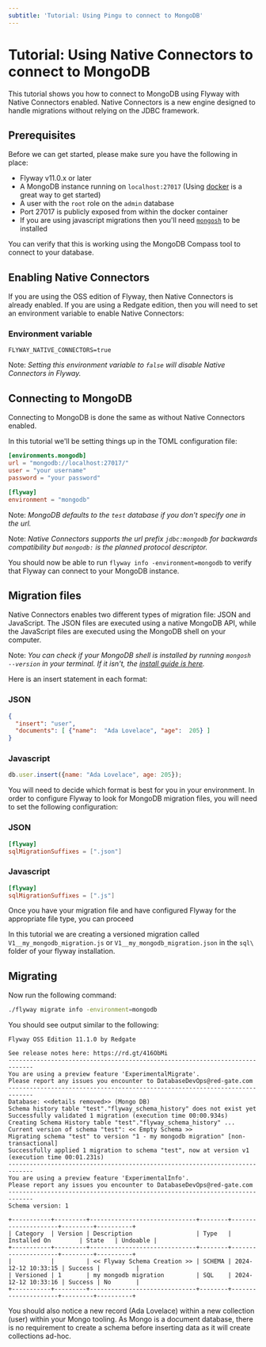 ```yaml
---
subtitle: 'Tutorial: Using Pingu to connect to MongoDB'
---
```

# Tutorial: Using Native Connectors to connect to MongoDB

This tutorial shows you how to connect to MongoDB using Flyway with Native Connectors enabled.
Native Connectors is a new engine designed to handle migrations without relying on the JDBC framework.

## Prerequisites

Before we can get started, please make sure you have the following in place:

- Flyway v11.0.x or later
- A MongoDB instance running on `localhost:27017` (Using [docker](https://hub.docker.com/_/mongo/) is a great way to get started)
- A user with the `root` role on the `admin` database
- Port 27017 is publicly exposed from within the docker container
- If you are using javascript migrations then you'll need [`mongosh`](https://www.mongodb.com/docs/mongodb-shell/install/) to be installed

You can verify that this is working using the MongoDB Compass tool to connect to your database.

## Enabling Native Connectors

If you are using the OSS edition of Flyway, then Native Connectors is already enabled. If you are using a Redgate edition,
then you will need to set an environment variable to enable Native Connectors:

### Environment variable

```properties
FLYWAY_NATIVE_CONNECTORS=true
```

Note: _Setting this environment variable to `false` will disable Native Connectors in Flyway._

## Connecting to MongoDB

Connecting to MongoDB is done the same as without Native Connectors enabled. 

In this tutorial we'll be setting things up in the TOML configuration file:
```toml
[environments.mongodb]
url = "mongodb://localhost:27017/"
user = "your username"
password = "your password"

[flyway]
environment = "mongodb"
```
Note: _MongoDB defaults to the `test` database if you don't specify one in the url._

Note: _Native Connectors supports the url prefix `jdbc:mongodb` for backwards compatibility but `mongodb:` is the planned protocol descriptor._

You should now be able to run `flyway info -environment=mongodb` to verify that Flyway can connect to your MongoDB instance.

## Migration files

Native Connectors enables two different types of migration file: JSON and JavaScript. The JSON files are executed using a
native MongoDB API, while the JavaScript files are executed using the MongoDB shell on your computer.

Note: _You can check if your MongoDB shell is installed by running `mongosh --version` in your terminal. If it isn't, the [install guide is here](https://www.mongodb.com/docs/mongodb-shell/install/)._

Here is an insert statement in each format:

### JSON
```json
{
  "insert": "user",
  "documents": [ {"name":  "Ada Lovelace", "age":  205} ]
}
```

### Javascript
```javascript
db.user.insert({name: "Ada Lovelace", age: 205});
```

You will need to decide which format is best for you in your environment.
In order to configure Flyway to look for MongoDB migration files, you will need to set the following configuration:

### JSON
```toml
[flyway]
sqlMigrationSuffixes = [".json"]
```

### Javascript
```toml
[flyway]
sqlMigrationSuffixes = [".js"]
```

Once you have your migration file and have configured Flyway for the appropriate file type, you can proceed

In this tutorial we are creating a versioned migration called `V1__my_mongodb_migration.js` or `V1__my_mongodb_migration.json` in the `sql\` folder of your flyway installation.

## Migrating

Now run the following command:

```bash
./flyway migrate info -environment=mongodb
```

You should see output similar to the following:
```
Flyway OSS Edition 11.1.0 by Redgate

See release notes here: https://rd.gt/416ObMi
-----------------------------------------------------------------------------
You are using a preview feature 'ExperimentalMigrate'.
Please report any issues you encounter to DatabaseDevOps@red-gate.com
-----------------------------------------------------------------------------
Database: <<details removed>> (Mongo DB)
Schema history table "test"."flyway_schema_history" does not exist yet
Successfully validated 1 migration (execution time 00:00.934s)
Creating Schema History table "test"."flyway_schema_history" ...
Current version of schema "test": << Empty Schema >>
Migrating schema "test" to version "1 - my mongodb migration" [non-transactional]
Successfully applied 1 migration to schema "test", now at version v1 (execution time 00:01.231s)
-----------------------------------------------------------------------------
You are using a preview feature 'ExperimentalInfo'.
Please report any issues you encounter to DatabaseDevOps@red-gate.com
-----------------------------------------------------------------------------
Schema version: 1

+-----------+---------+------------------------------+--------+---------------------+---------+----------+
| Category  | Version | Description                  | Type   | Installed On        | State   | Undoable |
+-----------+---------+------------------------------+--------+---------------------+---------+----------+
|           |         | << Flyway Schema Creation >> | SCHEMA | 2024-12-12 10:33:15 | Success |          |
| Versioned | 1       | my mongodb migration         | SQL    | 2024-12-12 10:33:16 | Success | No       |
+-----------+---------+------------------------------+--------+---------------------+---------+----------+
```


You should also notice a new record (Ada Lovelace) within a new collection (user) within your Mongo tooling. As Mongo is a document database, there is no requirement to create a schema before inserting data as it will create collections ad-hoc.